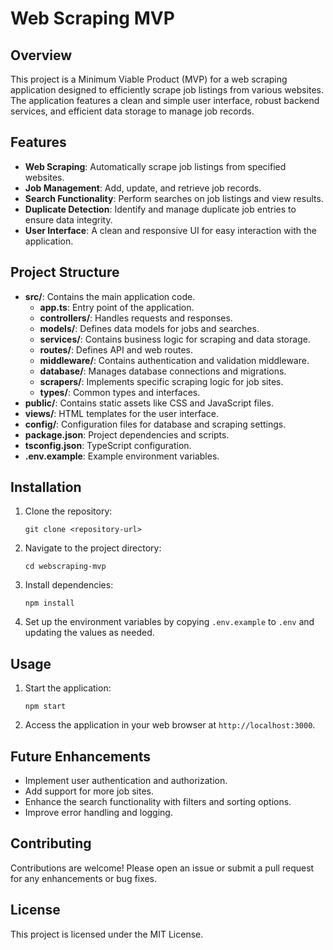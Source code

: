 # Web Scraping MVP

## Overview
This project is a Minimum Viable Product (MVP) for a web scraping application designed to efficiently scrape job listings from various websites. The application features a clean and simple user interface, robust backend services, and efficient data storage to manage job records.

## Features
- **Web Scraping**: Automatically scrape job listings from specified websites.
- **Job Management**: Add, update, and retrieve job records.
- **Search Functionality**: Perform searches on job listings and view results.
- **Duplicate Detection**: Identify and manage duplicate job entries to ensure data integrity.
- **User Interface**: A clean and responsive UI for easy interaction with the application.

## Project Structure
- **src/**: Contains the main application code.
  - **app.ts**: Entry point of the application.
  - **controllers/**: Handles requests and responses.
  - **models/**: Defines data models for jobs and searches.
  - **services/**: Contains business logic for scraping and data storage.
  - **routes/**: Defines API and web routes.
  - **middleware/**: Contains authentication and validation middleware.
  - **database/**: Manages database connections and migrations.
  - **scrapers/**: Implements specific scraping logic for job sites.
  - **types/**: Common types and interfaces.
- **public/**: Contains static assets like CSS and JavaScript files.
- **views/**: HTML templates for the user interface.
- **config/**: Configuration files for database and scraping settings.
- **package.json**: Project dependencies and scripts.
- **tsconfig.json**: TypeScript configuration.
- **.env.example**: Example environment variables.

## Installation
1. Clone the repository:
   ```
   git clone <repository-url>
   ```
2. Navigate to the project directory:
   ```
   cd webscraping-mvp
   ```
3. Install dependencies:
   ```
   npm install
   ```
4. Set up the environment variables by copying `.env.example` to `.env` and updating the values as needed.

## Usage
1. Start the application:
   ```
   npm start
   ```
2. Access the application in your web browser at `http://localhost:3000`.

## Future Enhancements
- Implement user authentication and authorization.
- Add support for more job sites.
- Enhance the search functionality with filters and sorting options.
- Improve error handling and logging.

## Contributing
Contributions are welcome! Please open an issue or submit a pull request for any enhancements or bug fixes.

## License
This project is licensed under the MIT License.